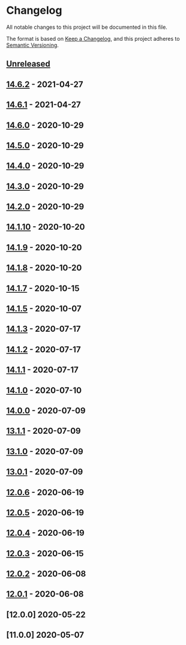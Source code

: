 # Changelog

All notable changes to this project will be documented in this file.

The format is based on [Keep a Changelog](https://keepachangelog.com/en/1.0.0/),
and this project adheres to [Semantic Versioning](https://semver.org/spec/v2.0.0.html).



## [Unreleased]

## [14.6.2] - 2021-04-27

## [14.6.1] - 2021-04-27

## [14.6.0] - 2020-10-29

## [14.5.0] - 2020-10-29

## [14.4.0] - 2020-10-29

## [14.3.0] - 2020-10-29

## [14.2.0] - 2020-10-29

## [14.1.10] - 2020-10-20

## [14.1.9] - 2020-10-20

## [14.1.8] - 2020-10-20

## [14.1.7] - 2020-10-15

## [14.1.5] - 2020-10-07

## [14.1.3] - 2020-07-17

## [14.1.2] - 2020-07-17

## [14.1.1] - 2020-07-17

## [14.1.0] - 2020-07-10

## [14.0.0] - 2020-07-09

## [13.1.1] - 2020-07-09

## [13.1.0] - 2020-07-09

## [13.0.1] - 2020-07-09

## [12.0.6] - 2020-06-19

## [12.0.5] - 2020-06-19

## [12.0.4] - 2020-06-19

## [12.0.3] - 2020-06-15

## [12.0.2] - 2020-06-08

## [12.0.1] - 2020-06-08

## [12.0.0] 2020-05-22


## [11.0.0] 2020-05-07




[Unreleased]: https://github.com/kopiczko/test-gh-workflows/compare/v14.6.2...HEAD
[14.6.2]: https://github.com/kopiczko/test-gh-workflows/compare/v14.6.1...v14.6.2
[14.6.1]: https://github.com/kopiczko/test-gh-workflows/compare/v14.6.0...v14.6.1
[14.6.0]: https://github.com/kopiczko/test-gh-workflows/compare/v14.5.0...v14.6.0
[14.5.0]: https://github.com/kopiczko/test-gh-workflows/compare/v14.4.0...v14.5.0
[14.4.0]: https://github.com/kopiczko/test-gh-workflows/compare/v14.3.0...v14.4.0
[14.3.0]: https://github.com/kopiczko/test-gh-workflows/compare/v14.2.0...v14.3.0
[14.2.0]: https://github.com/kopiczko/test-gh-workflows/compare/v14.1.10...v14.2.0
[14.1.10]: https://github.com/kopiczko/test-gh-workflows/compare/v14.1.9...v14.1.10
[14.1.9]: https://github.com/kopiczko/test-gh-workflows/compare/v14.1.8...v14.1.9
[14.1.8]: https://github.com/kopiczko/test-gh-workflows/compare/v14.1.7...v14.1.8
[14.1.7]: https://github.com/kopiczko/test-gh-workflows/compare/v14.1.5...v14.1.7
[14.1.5]: https://github.com/kopiczko/test-gh-workflows/compare/v14.1.3...v14.1.5
[14.1.3]: https://github.com/kopiczko/test-gh-workflows/compare/v14.1.2...v14.1.3
[14.1.2]: https://github.com/kopiczko/test-gh-workflows/compare/v14.1.1...v14.1.2
[14.1.1]: https://github.com/kopiczko/test-gh-workflows/compare/v14.1.0...v14.1.1
[14.1.0]: https://github.com/kopiczko/test-gh-workflows/compare/v14.0.0...v14.1.0
[14.0.0]: https://github.com/kopiczko/test-gh-workflows/compare/v13.1.1...v14.0.0
[13.1.1]: https://github.com/kopiczko/test-gh-workflows/compare/v13.1.0...v13.1.1
[13.1.0]: https://github.com/kopiczko/test-gh-workflows/compare/v13.0.1...v13.1.0
[13.0.1]: https://github.com/kopiczko/test-gh-workflows/compare/v12.0.6...v13.0.1
[12.0.6]: https://github.com/kopiczko/test-gh-workflows/compare/v12.0.5...v12.0.6
[12.0.5]: https://github.com/kopiczko/test-gh-workflows/compare/v12.0.4...v12.0.5
[12.0.4]: https://github.com/kopiczko/test-gh-workflows/compare/v12.0.3...v12.0.4
[12.0.3]: https://github.com/kopiczko/test-gh-workflows/compare/v12.0.2...v12.0.3
[12.0.2]: https://github.com/kopiczko/test-gh-workflows/compare/v12.0.1...v12.0.2
[12.0.1]: https://github.com/kopiczko/test-gh-workflows/releases/tag/v12.0.1